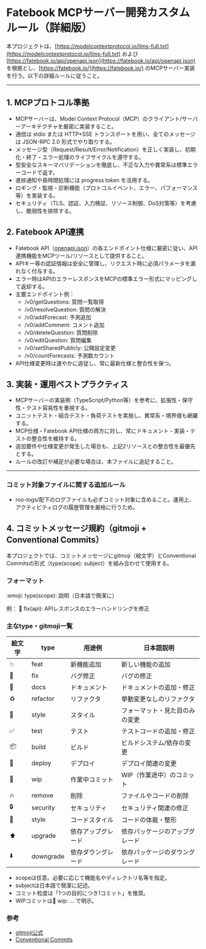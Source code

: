 # Fatebook MCPサーバー開発カスタムルール（詳細版）

本プロジェクトは、[https://modelcontextprotocol.io/llms-full.txt](https://modelcontextprotocol.io/llms-full.txt) および [https://fatebook.io/api/openapi.json](https://fatebook.io/api/openapi.json) を根拠とし、[https://fatebook.io/](https://fatebook.io/) のMCPサーバー実装を行う。以下の詳細ルールに従うこと。

---

## 1. MCPプロトコル準拠

- MCPサーバーは、Model Context Protocol（MCP）のクライアント/サーバーアーキテクチャを厳密に実装すること。
- 通信は stdio または HTTP+SSE トランスポートを用い、全てのメッセージは JSON-RPC 2.0 形式でやり取りする。
- メッセージ型（Request/Result/Error/Notification）を正しく実装し、初期化・終了・エラー処理のライフサイクルを遵守する。
- 型安全なスキーマバリデーションを徹底し、不正な入力や異常系は標準エラーコードで返す。
- 進捗通知や長時間処理には progress token を活用する。
- ロギング・監視・診断機能（プロトコルイベント、エラー、パフォーマンス等）を実装する。
- セキュリティ（TLS、認証、入力検証、リソース制御、DoS対策等）を考慮し、脆弱性を排除する。

## 2. Fatebook API連携

- Fatebook API（[openapi.json](https://fatebook.io/api/openapi.json)）の各エンドポイント仕様に厳密に従い、API連携機能をMCPツール/リソースとして提供すること。
- APIキー等の認証情報は安全に管理し、リクエスト時に必須パラメータを漏れなく付与する。
- エラー時はAPIのエラーレスポンスをMCPの標準エラー形式にマッピングして返却する。
- 主要エンドポイント例：
    - /v0/getQuestions: 質問一覧取得
    - /v0/resolveQuestion: 質問の解決
    - /v0/addForecast: 予測追加
    - /v0/addComment: コメント追加
    - /v0/deleteQuestion: 質問削除
    - /v0/editQuestion: 質問編集
    - /v0/setSharedPublicly: 公開設定変更
    - /v0/countForecasts: 予測数カウント
- API仕様変更時は速やかに追従し、常に最新仕様と整合性を保つ。

## 3. 実装・運用ベストプラクティス

- MCPサーバーの実装例（TypeScript/Python等）を参考に、拡張性・保守性・テスト容易性を重視する。
- ユニットテスト・結合テスト・負荷テストを実施し、異常系・境界値も網羅する。
- MCP仕様・Fatebook API仕様の両方に対し、常にドキュメント・実装・テストの整合性を維持する。
- 追加要件や仕様変更が発生した場合も、上記2リソースとの整合性を最優先とする。
- ルールの改訂や補足が必要な場合は、本ファイルに追記すること。

---
### コミット対象ファイルに関する追加ルール
- roo-logs/配下のログファイルも必ずコミット対象に含めること。運用上、アクティビティログの履歴管理を厳格に行うため。

## 4. コミットメッセージ規約（gitmoji + Conventional Commits）

本プロジェクトでは、コミットメッセージにgitmoji（絵文字）とConventional Commitsの形式（type(scope): subject）を組み合わせて使用する。

### フォーマット

:emoji: type(scope): 説明（日本語で簡潔に）

例：
:bug: fix(api): APIレスポンスのエラーハンドリングを修正

### 主なtype・gitmoji一覧

| 絵文字 | type        | 用途例                | 日本語説明                     |
|--------|-------------|-----------------------|-------------------------------|
| :sparkles: | feat       | 新機能追加            | 新しい機能の追加               |
| :bug:      | fix        | バグ修正              | バグの修正                     |
| :memo:     | docs       | ドキュメント          | ドキュメントの追加・修正       |
| :recycle:  | refactor   | リファクタ            | 挙動変更なしのリファクタ        |
| :lipstick: | style      | スタイル              | フォーマット・見た目のみの変更 |
| :white_check_mark: | test | テスト              | テストコードの追加・修正       |
| :package:  | build      | ビルド                | ビルドシステム/依存の変更      |
| :rocket:   | deploy     | デプロイ              | デプロイ関連の変更             |
| :construction: | wip     | 作業中コミット        | WIP（作業途中）のコミット      |
| :fire:     | remove     | 削除                  | ファイルやコードの削除         |
| :lock:     | security   | セキュリティ          | セキュリティ関連の修正         |
| :art:      | style      | コードスタイル         | コードの体裁・整形             |
| :arrow_up: | upgrade    | 依存アップグレード     | 依存パッケージのアップグレード |
| :arrow_down: | downgrade | 依存ダウングレード     | 依存パッケージのダウングレード |

- scopeは任意。必要に応じて機能名やディレクトリ名等を指定。
- subjectは日本語で簡潔に記述。
- コミット粒度は「1つの目的につき1コミット」を推奨。
- WIPコミットは:construction: wip: ... で明示。

### 参考
- [gitmoji公式](https://gitmoji.dev/)
- [Conventional Commits](https://www.conventionalcommits.org/ja/v1.0.0/)
